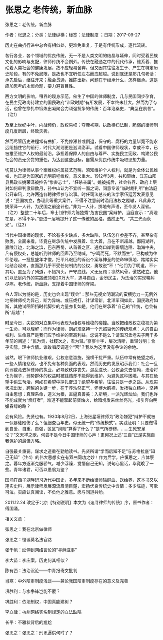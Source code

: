 # 张思之  老传统，新血脉    
    
张思之：老传统，新血脉    
作者：张思之；分类：法律纵横；标签：法律制度 ；日期：2017-09-27    
历史在曲折行进中总会有相似处，更难免重复，于是有传统形成，逐代流转。    
各行各业，各个领域的优良传统，无一不是人类文明的结晶与延伸，同时受着民族文化的影响与支配，律师传统不会例外。传统在融通之中的代代传承，维系着、推动着人类社会的健康发展，故不应轻易舍弃。但又因其往往发生于、产生在特定历史阶段，有的不免局限，是故也不宜听任左右而应超越。说到底还是那几句老话：承先启后，继往开来；融会贯通，推陈出新。问题在于继承什么，怎样继承。这是应加思考的永恒命题，要力避盲目性。    
西方文明的影响，租界的现身示范，催生了中国的律师制度，几与民国同步孕育，在民主宪政尚待建立的国民政府“训政时期”有所发展，不幸终未壮大。然而为了存活，也曾在挣扎中锻炼出凝聚合力顽强抗争的传统：百年沧桑史，“典型在夙昔”。（注1）    
及至上世纪中叶，内战频仍，政权易帜；夺鹿初期，执政横扫法制，脆弱的律师制度几度断层，终致夭折。    
然而尽管历史进程常有曲折，不免停滞甚或倒退，保守的、腐朽的力量毕竟不能永远阻挡住它的前行，时代大潮则更是汹涌澎湃。试看中国律师现状，幸或不幸，已被推至维护人权的最前沿，承担着保障人的自由与尊严、实施民主宪政、构建公民社会的责无旁贷的重任。为达到这些目标，自需从优良传统中吸取思想力量。    
切莫认为律师从事个案维权纯属技艺范畴。须知维护个人权利，就是为全体公民维权，也正是为国家的光明前程维权，意义重大。1912年3月，共和肇始，江苏山阳县民政长姚荣泽被控告“惨害志士”，“枉杀亲属”。姚被捕后，社会各界、政府上层对如何审判激辩数月，孙中山认为不宜听一面之词，同意专设“临时裁判所”由法庭公开审讯，允许两造各聘律师参与讼事。时任司法总长的法学家伍廷芳发表意见说：“民国初立，办理此等重大案件，不得不注意前时滥用法权之覆辙，凡此非为姚荣泽一人计，为民国之前途计也。”非为一人计，掷地有声语，至今发人深省。（注2）整整二十年后，章士钊律师为陈独秀“危害民国”案辩护，当庭宣示：“真理在是，不得不争。”更进一层地提升了这一传统的品格。浩然正气，“共三光而永光”。（注3）    
当代中国律师的现状，不论有多少缺点，多大缺陷，队伍怎样参差不齐，甚至杂有败类，全面来看，毕竟在继承传统中发展着、壮大着，且在不断超越。鄱阳湖畔，嘉陵江边，北海之滨，巴东西蜀，从首善之区、通商口岸到僻壤边陲、渤海中央，凡有侵权处，总能听到律师的回声乃至呐喊。“宁鸣而死，不默而生”，已构成为律师伦理。一批批盛年才俊，把平凡艰巨的诉讼个案与神圣的使命审慎地、踏踏实实地结合起来，直面那几乎不受任何制约的公权，勇敢说“不！”他们为了明道，不计其功，直至为了殉道，不惜捐头。严守底线，义无反顾；凛然风骨，傲然屹立。他们以法庭内外的实践统领着20万大军，追寻自由，企盼民主，为法治的实现鞠躬尽瘁。老传统，新血脉，支撑着中国律师的脊梁。    
令人深以为憾的是，历史也会出现“误会”：那些无视文明潮流的蛮横势力一无例外地把律师视为异己，断为异端。或压或打，计谋常新。北洋军阀如此，国民政府如斯，其他试图阻挡时代脚步的力量亦复如是。他们在继承着“自己的”传统，也会有所“超越”！    
时至今日，尖锐的对立集中地表现为维权与维稳的碰撞。当政把维政权之稳视为第一生命，可以理解；而作为律师，则必须坚持一个光照百代的传统观点：人的自由权利、生命尊严是我们应予维护的至高利益。您说不是么？请温习孟老夫子两千多年前的阐述：“民为贵，社稷次之，君为轻。”寥寥十字，层次清晰，重轻分明；合乎实际，理中含情。谁敢唱反调道个“否”？我以为这里没有争论的余地。    
诚然，眼下律师执业维艰。公权恣意滥施，强横干扰严重。队伍中常有绝望之叹，一些人情绪悲观，也不免有各种负面的表现。然而历史的发展昭示我们：社会一旦削弱或竟去掉律师的执业，必导致秩序丧失，混乱滋长，公权会失去信赖，法治将化为幌子，弱势群体的权益时被践踏却不能得到维护。为避免这种困境，与其在绝望中偷生苟活，何如在希望中挣扎奋进？绝望与希望，往往只是一步之遥。从现实状况出发，跨越的关键一步，在于养浩然正气，怀博大胸襟，发扬独立精神，坚持自由思想；真理系命，道义为根，直逼真善美：入斯境，一派光辉灿灿。我们也许不能成就为“燃灯者”，难道不能擎起前贤烛火，给暗境发来丝丝亮光，指引奔向明媚春绿的路？    
会有风险。先贤也有。1930年8月2日，上海张星垣律师为“政治嫌犯”辩护不就被一伙暴徒殴伤了么？但细查百年史，似无统一的“传统模式”。实践证明：只要做得到自爱、自重、自强，区区“风险”算得了什么？“是气所磅礴，……生死安足论？”文天祥之歌，何尝不是今日中国律师的心声！更何况上述“三自”正是实施自我保护的最佳方略。    
自强最关重要。谋求之道重在勤勉读书。先贤所谓“学而后知不足”与苏格拉底“知己无知”（注4）的伟大思想实在有双曲同功之妙！作为后学，应慎思之，应体察之。暮年方逐渐克服骄气，减少浮躁，觉悟自己无知，说句心里话，毕竟晚了一些。青年诸君，可否以愚翁为鉴？    
国涌在西子湖畔研习近代中国史，多年来不断给律师输鲜血、送给养，这本书又以翔实史料，展示律师发展源流眉清目楚，宏扬优良传统史中含情：多少陈迹，可歌可泣。实应认真阅读，不负他之雅意。愿与同道共勉。    
2011.12.24 改定于北京【特别说明】本文为《追寻律师的传统》序，原书作者：傅国涌。    
    
相关文章：    
张思之：我在北京做律师    
张思之：怪诞莫名法官路    
张千帆：延伸到网络言论的“寻衅滋事”    
李大苗：李庄案，历史何其相似？    
陈有西：法治沉沦——中青报奇文批判    
肖寒：中外陪审制度浅谈——兼论我国陪审制度存在的意义及完善    
巩胜利：与水争锋岂能不覆？    
巩胜利：依法制权，中国真能建树？    
李立律：杭州网络实名制规定的立法缺陷    
长平：不雅状背后的尴尬    
张思之：张思之：刑讯逼供何时了？